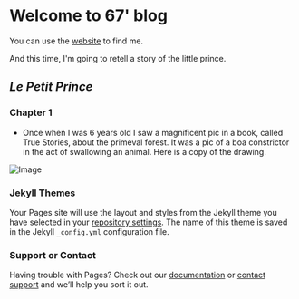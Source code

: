 # Welcome to 67' blog

You can use the [website](https://PsyQuentin.github.io) to find me.

And this time, I'm going to retell a story of the little prince.

## _Le Petit Prince_

### Chapter 1

- Once when I was 6 years old I saw a magnificent pic in a book, called True Stories, about the primeval forest. It was a pic of a boa constrictor in the act of swallowing an animal. Here is a copy of the drawing.

![Image](1.jpg)

### Jekyll Themes

Your Pages site will use the layout and styles from the Jekyll theme you have selected in your [repository settings](https://github.com/PsyQuentin/PsyQuentin.github.io/settings). The name of this theme is saved in the Jekyll `_config.yml` configuration file.

### Support or Contact

Having trouble with Pages? Check out our [documentation](https://help.github.com/categories/github-pages-basics/) or [contact support](https://github.com/contact) and we’ll help you sort it out.
